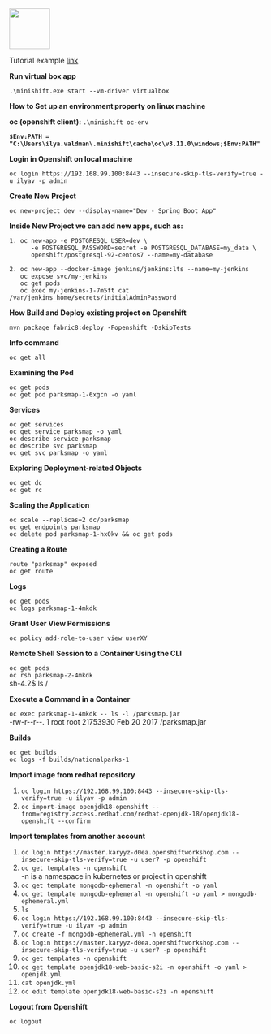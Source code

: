 <img src="https://upload.wikimedia.org/wikipedia/commons/thumb/3/3a/OpenShift-LogoType.svg/1200px-OpenShift-LogoType.svg.png" width="80"> 

Tutorial example [link](https://learn.openshift.com/middleware/courses/middleware-spring-boot/spring-db-access)

**Run virtual box app**

`.\minishift.exe start --vm-driver virtualbox`

**How to Set up an environment property on linux machine**

**oc (openshift client):** `.\minishift oc-env`

**`$Env:PATH = "C:\Users\ilya.valdman\.minishift\cache\oc\v3.11.0\windows;$Env:PATH"`**

**Login in Openshift on local machine**

`oc login https://192.168.99.100:8443 --insecure-skip-tls-verify=true -u ilyav -p admin`

**Create New Project**

`oc new-project dev --display-name="Dev - Spring Boot App"`

**Inside New Project we can add new apps, such as:**

    1. oc new-app -e POSTGRESQL_USER=dev \
          -e POSTGRESQL_PASSWORD=secret -e POSTGRESQL_DATABASE=my_data \
          openshift/postgresql-92-centos7 --name=my-database
     
    2. oc new-app --docker-image jenkins/jenkins:lts --name=my-jenkins
       oc expose svc/my-jenkins
       oc get pods
       oc exec my-jenkins-1-7m5ft cat /var/jenkins_home/secrets/initialAdminPassword

**How Build and Deploy existing project on Openshift**

`mvn package fabric8:deploy -Popenshift -DskipTests`

**Info command**

`oc get all`

**Examining the Pod**

`oc get pods`\
`oc get pod parksmap-1-6xgcn -o yaml`

**Services**

`oc get services`\
`oc get service parksmap -o yaml`\
`oc describe service parksmap`\
`oc describe svc parksmap`\
`oc get svc parksmap -o yaml`

**Exploring Deployment-related Objects**

`oc get dc`\
`oc get rc`

**Scaling the Application**

`oc scale --replicas=2 dc/parksmap`\
`oc get endpoints parksmap`\
`oc delete pod parksmap-1-hx0kv && oc get pods`

**Creating a Route**

`route "parksmap" exposed`\
`oc get route`

**Logs**

`oc get pods`\
`oc logs parksmap-1-4mkdk`

**Grant User View Permissions**

`oc policy add-role-to-user view userXY`

**Remote Shell Session to a Container Using the CLI**

`oc get pods`\
`oc rsh parksmap-2-4mkdk`\
 sh-4.2$ ls /

**Execute a Command in a Container**

`oc exec parksmap-1-4mkdk -- ls -l /parksmap.jar`\
-rw-r--r--. 1 root root 21753930 Feb 20  2017 /parksmap.jar

**Builds**

`oc get builds`\
`oc logs -f builds/nationalparks-1`

**Import image from redhat repository**

1. `oc login https://192.168.99.100:8443 --insecure-skip-tls-verify=true -u ilyav -p admin`
2. `oc import-image openjdk18-openshift --from=registry.access.redhat.com/redhat-openjdk-18/openjdk18-openshift --confirm`

**Import templates from another account**

1. `oc login https://master.karyyz-d0ea.openshiftworkshop.com --insecure-skip-tls-verify=true -u user7 -p openshift`
2. `oc get templates -n openshift`\
    -n is a namespace in kubernetes or project in openshift
3. `oc get template mongodb-ephemeral -n openshift -o yaml`
4. `oc get template mongodb-ephemeral -n openshift -o yaml > mongodb-ephemeral.yml`
5. `ls`
6. `oc login https://192.168.99.100:8443 --insecure-skip-tls-verify=true -u ilyav -p admin`
7. `oc create -f mongodb-ephemeral.yml -n openshift`
8. `oc login https://master.karyyz-d0ea.openshiftworkshop.com --insecure-skip-tls-verify=true -u user7 -p openshift`
9. `oc get templates -n openshift`
10. `oc get template openjdk18-web-basic-s2i -n openshift -o yaml > openjdk.yml`
11. `cat openjdk.yml`
12. `oc edit template openjdk18-web-basic-s2i -n openshift`

**Logout from Openshift**

`oc logout`
